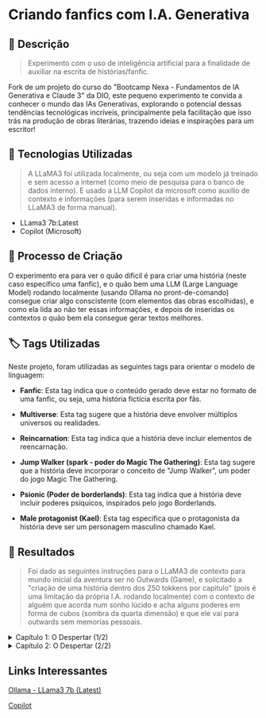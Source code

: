 # Criando fanfics com I.A. Generativa

## 📒 Descrição
> Experimento com o uso de inteligência artificial para a finalidade de auxiliar na escrita de histórias/fanfic.

Fork de um projeto do curso do "Bootcamp Nexa - Fundamentos de IA Generativa e Claude 3" da DIO, este pequeno experimento te convida a conhecer o mundo das IAs Generativas, explorando o potencial dessas tendências tecnológicas incríveis, principalmente pela facilitação que isso trás na produção de obras literárias, trazendo ideias e inspirações para um escritor!

## 🤖 Tecnologias Utilizadas
> A LLaMA3 foi utilizada localmente, ou seja com um modelo já treinado e sem acesso a internet (como meio de pesquisa para o banco de dados interno). E usado a LLM Copilot da microsoft como auxilio de contexto e informações (para serem inseridas e informadas no LLaMA3 de forma manual).
- LLama3 7b:Latest
- Copilot (Microsoft)

## 🧐 Processo de Criação
O experimento era para ver o quão dificil é para criar uma história (neste caso específico uma fanfic), e o quão bem uma LLM (Large Language Model) rodando localmente (usando Ollama no pront-de-comando) consegue criar algo conscistente (com elementos das obras escolhidas), e como ela lida ao não ter essas informações, e depois de inseridas os contextos o quão bem ela consegue gerar textos melhores.

## 🏷️ Tags Utilizadas
Neste projeto, foram utilizadas as seguintes tags para orientar o modelo de linguagem:

- **Fanfic**: Esta tag indica que o conteúdo gerado deve estar no formato de uma fanfic, ou seja, uma história fictícia escrita por fãs.

- **Multiverse**: Esta tag sugere que a história deve envolver múltiplos universos ou realidades.

- **Reincarnation**: Esta tag indica que a história deve incluir elementos de reencarnação.

- **Jump Walker (spark - poder do Magic The Gathering)**: Esta tag sugere que a história deve incorporar o conceito de "Jump Walker", um poder do jogo Magic The Gathering.

- **Psionic (Poder de borderlands)**: Esta tag indica que a história deve incluir poderes psíquicos, inspirados pelo jogo Borderlands.

- **Male protagonist (Kael)**: Esta tag especifica que o protagonista da história deve ser um personagem masculino chamado Kael.

## 🚀 Resultados
> Foi dado as seguintes instruções para o LLaMA3 de contexto para mundo inicial da aventura ser no Outwards (Game), e solicitado a "criação de uma história dentro dos 250 tokkens por capitulo" (pois é uma limitação da própria I.A. rodando localmente) com o contexto de alguém que acorda num sonho lúcido e acha alguns poderes em forma de cubos (sombra da quarta dimensão) e que ele vai para outwards sem memorias pessoais.
<details>
  <summary>Capítulo 1: O Despertar (1/2)</summary>
  <BR>
  Kael acordou com um sentimento de confusão e desconforto, percebeu que algo não estava certo. Estava acordando em um sonho lúcido, onde o céu era mais escuro e as nuvens tinham uma textura estranha. Diante dele havia uma mesa com 10 cubos pequenos com cores e aspectos estranhos, parecendo ser objetos vindo de outra dimensão.

  Sua mente instintivamente sabia que poderia pegar dois desses cubos e ganhar algo, mas perderia algo para sempre também. Ele não sabia o que cada cubo daria ou o que perderia, era uma aposta alta e aleatória.

  Dentro dos cubos, Kael escolheu dois: um que variava entre um magenta e o roxo, e outro com uma cor azul-ciano cintilante constantemente. Cada vez que ele pegava em um cubo, algo dentro de si era rasgado para fora, seguido de uma dor indescritível que vinha do fundo do seu espírito e um cansaço mental.

  Quando pegou o último cubo, compreendeu por quê. Ao pegar o segundo e último, sentiu que estava cheio e não teria capacidade para outro "gift" daqueles (ou seu espírito seria destruído pelo poder contido neles), nem conseguiria aguentar a dor do processo.

  Ao pegar o último "gift", sentiu um poder psíquico brotando dentro dele. Uma tatuagem de fractais de cor roxa se espalhou em todo seu lado direito do corpo, na forma de tentáculos. E, conforme ele ia perdendo a consciência devido à dor que irradiava do seu ser, um brilho cintilante azul-ciano em algum lugar no seu espírito também foi ativado.
  
  Logo sentiu como se sua alma estivesse conectada a outras dimensões. Antes de perder a consciência totalmente, toda a energia dos dois cubos foi infundida e usada. O primeiro lhe deu poderes psionics, e o segundo lhe tirou de toda a sua dor (que era representada por aquele lugar).
</details>

<details>
  <summary>Capítulo 2: O Despertar (2/2)</summary>
<BR>
  
Kael abriu os olhos, sentindo uma sensação de fracção em seu corpo. Ele estava caído na praia de Cierzo, perto de um homem ferido e destruição ao redor. Sua consciência começou a recobrar memórias que não eram suas, mas sim do ocupante deste corpo.

Ele se sentiu confuso e tentou se lembrar de algo. Mas além do sonho que havia tido, onde escolhera dois cubos e descobrira seu antigo nome, Kael, não conseguia lembrar-se de nada mais.

As memórias dele próprias estavam ausentes, substituídas pelas memórias perfeitas de Jax. Kael sentiu uma estranheza crescente ao perceber que estava experimentando pensamentos e emoções que não eram seus.

(Ele se olhou em silêncio)

"O que está acontecendo? Como eu cheguei aqui? E o que é isso com a cidade de Cierzo... A arquitetura icônica, é como um sonho. Eu sei que estou no mundo do jogo Outwards. O nome da cidade, Jax... Não, é Kael. Meu nome.

(Silêncio)

"Eu perdi tudo. Tudo o que eu era. Todas as memórias, a minha vida anterior. Foi como se eu tivesse sido redefinido. Sinto-me como um estranho em meu próprio corpo. Eu sei apenas como fazer coisas, mas não por quê ou como.

(Silêncio)

"O que resta de mim? Um nome e conhecimentos não-pessoais. É o preço do cubo, o trade-off. Eu perdi tudo, exceto a minha identidade."

Kael sentiu uma sensação de confusão e desorientação ao reconciliar as memórias do Jax com suas próprias memorias não-pessoais. Ele começou a raciocinar sobre como havia chegado ali e o que estava acontecendo.

</details>

## Links Interessantes

[Ollama - LLama3 7b (Latest)](https://ollama.com/library/llama3:latest)

[Copilot](https://copilot.microsoft.com/)
